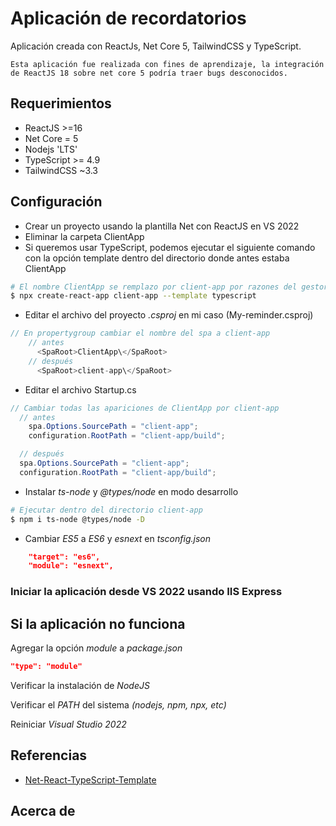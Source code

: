 # Aplicación de recordatorios

Aplicación creada con ReactJs, Net Core 5, TailwindCSS y TypeScript.

`Esta aplicación fue realizada con fines de aprendizaje, la integración
de ReactJS 18 sobre net core 5 podría traer bugs desconocidos.`

## Requerimientos

- ReactJS >=16
- Net Core = 5
- Nodejs 'LTS'
- TypeScript >= 4.9
- TailwindCSS ~3.3

## Configuración

- Crear un proyecto usando la plantilla Net con ReactJS en VS 2022
- Eliminar la carpeta ClientApp
- Si queremos usar TypeScript, podemos ejecutar el siguiente
  comando con la opción template dentro del directorio donde antes
  estaba ClientApp

```bash
# El nombre ClientApp se remplazo por client-app por razones del gestor npm
$ npx create-react-app client-app --template typescript
```

- Editar el archivo del proyecto _.csproj_ en mi caso (My-reminder.csproj)

```csharp
// En propertygroup cambiar el nombre del spa a client-app
    // antes
      <SpaRoot>ClientApp\</SpaRoot>
    // después
      <SpaRoot>client-app\</SpaRoot>
```

- Editar el archivo Startup.cs

```csharp
// Cambiar todas las apariciones de ClientApp por client-app
  // antes
    spa.Options.SourcePath = "client-app";
    configuration.RootPath = "client-app/build";

  // después
  spa.Options.SourcePath = "client-app";
  configuration.RootPath = "client-app/build";

```

- Instalar _ts-node_ y _@types/node_ en modo desarrollo

```bash
# Ejecutar dentro del directorio client-app
$ npm i ts-node @types/node -D
```

- Cambiar _ES5_ a _ES6_ y _esnext_ en _tsconfig.json_

```json
    "target": "es6",
    "module": "esnext",
```

### Iniciar la aplicación desde VS 2022 usando IIS Express

## Si la aplicación no funciona

Agregar la opción _module_ a _package.json_

```json
"type": "module"
```

Verificar la instalación de _NodeJS_

Verificar el _PATH_ del sistema _(nodejs, npm, npx, etc)_

Reiniciar _Visual Studio 2022_

## Referencias

- [Net-React-TypeScript-Template](https://bradshawdotnet.hashnode.dev/net-react-typescript-template)

## Acerca de
